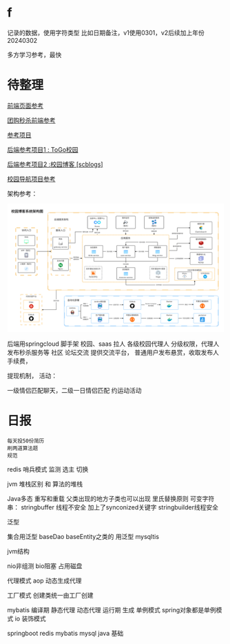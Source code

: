# f
记录的数据，使用字符类型
比如日期备注，v1使用0301，v2后续加上年份20240302

多方学习参考，最快
# 待整理
<!--无颜祖  -->
[前端页面参考](https://gitee.com/yaozy717/hbhzdtn)

[团购秒杀前端参考](https://gitee.com/luochangqing/ccm-esn-uniapp?_from=gitee_search)

[参考项目](https://github.com/oddfar/campus-example)

[后端参考项目1 : ToGo校园](https://gitee.com/zengyunengineer/TOGO_School_Miniprograme?_from=gitee_search)


[后端参考项目2 :校园博客 [scblogs]](https://gitee.com/sticki/scblogs?_from=gitee_search)

[校园导航项目参考](https://gitee.com/talmudmaster/GLU-Campus-Guide?_from=gitee_search)

架构参考：

![图片](/docs/_images/framework_1.png)



后端用springcloud 脚手架
校园、saas
拉人
各级校园代理人
分级权限，代理人发布秒杀服务等
社区
论坛交流
提供交流平台，
普通用户发布悬赏，收取发布人手续费，

提现机制，
活动：

一级情侣匹配聊天，二级一日情侣匹配
约运动活动

# 日报

```
每天投50份简历
刷两道算法题
规范

```




redis
哨兵模式
监测 选主 切换


jvm 堆栈区别  和 算法的堆栈

Java多态  重写和重载
父类出现的地方子类也可以出现 里氏替换原则
可变字符串：
stringbuffer 线程不安全 加上了synconized关键字
stringbuilder线程安全

泛型

集合用泛型
baseDao baseEntity之类的 用泛型
mysqltis


jvm结构


nio非组测 bio阻塞  占用磁盘


代理模式 aop  动态生成代理

工厂模式  创建类统一由工厂创建

mybatis  编译期   静态代理  动态代理 运行期 生成
单例模式 spring对象都是单例模式
io  装饰模式


springboot redis mybatis mysql java 基础
